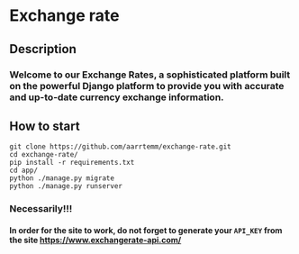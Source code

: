 # Exchange rate

## Description 
### Welcome to our Exchange Rates, a sophisticated platform built on the powerful Django platform to provide you with accurate and up-to-date currency exchange information.

## How to start

```shell
git clone https://github.com/aarrtemm/exchange-rate.git
cd exchange-rate/
pip install -r requirements.txt
cd app/
python ./manage.py migrate
python ./manage.py runserver
```
### Necessarily!!!
#### In order for the site to work, do not forget to generate your ``API_KEY`` from the site https://www.exchangerate-api.com/
